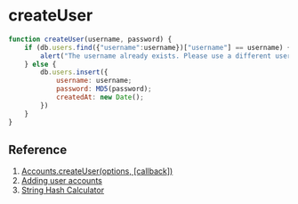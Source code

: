 # createUser

```javascript
function createUser(username, password) {
	if (db.users.find({"username":username})["username"] == username) {
		alert("The username already exists. Please use a different username.");
	} else {
		db.users.insert({
			username: username;
			password: MD5(password);
			createdAt: new Date();
		})
	}
}
```

## Reference

1. [Accounts.createUser(options, [callback])](https://docs.meteor.com/api/passwords.html#Accounts-createUser)
2. [Adding user accounts](https://www.meteor.com/tutorials/blaze/adding-user-accounts)
3. [String Hash Calculator](https://cryptotools.net/hash)
